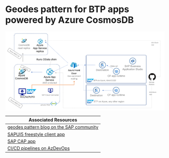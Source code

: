 # Geodes pattern for BTP apps powered by Azure CosmosDB

![geode](../images/geode-pattern.png)

Associated Resources |
--- |
[geodes pattern blog on the SAP community](https://blogs.sap.com/2021/06/11/sap-where-can-i-get-toilet-paper-an-implementation-of-the-geodes-pattern-with-s4-btp-and-azure-cosmosdb/) |
[SAPUI5 freestyle client app](https://github.com/MartinPankraz/SAPUI5-CosmosDB-umbrella) |
[SAP CAP app](https://github.com/MartinPankraz/sap-cap-cosmos-app) |
[CI/CD pipelines on AzDevOps](https://dev.azure.com/mapankra/CosmosDB%20OData%20SAP%20umbrella) |
